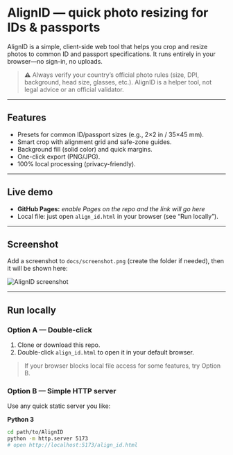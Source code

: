 # AlignID — quick photo resizing for IDs & passports

AlignID is a simple, client-side web tool that helps you crop and resize photos to common ID and passport specifications. It runs entirely in your browser—no sign-in, no uploads.

> ⚠️ Always verify your country’s official photo rules (size, DPI, background, head size, glasses, etc.). AlignID is a helper tool, not legal advice or an official validator.

---

## Features
- Presets for common ID/passport sizes (e.g., 2×2 in / 35×45 mm).
- Smart crop with alignment grid and safe-zone guides.
- Background fill (solid color) and quick margins.
- One-click export (PNG/JPG).
- 100% local processing (privacy-friendly).

---

## Live demo
- **GitHub Pages:** _enable Pages on the repo and the link will go here_
- Local file: just open `align_id.html` in your browser (see “Run locally”).

---

## Screenshot
Add a screenshot to `docs/screenshot.png` (create the folder if needed), then it will be shown here:

![AlignID screenshot](docs/screenshot.png)

---

## Run locally

### Option A — Double-click
1. Clone or download this repo.
2. Double-click `align_id.html` to open it in your default browser.

> If your browser blocks local file access for some features, try Option B.

### Option B — Simple HTTP server
Use any quick static server you like:

**Python 3**
```bash
cd path/to/AlignID
python -m http.server 5173
# open http://localhost:5173/align_id.html
